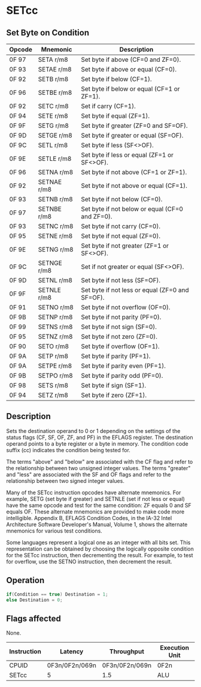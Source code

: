 # SETcc
 
## Set Byte on Condition
 
 
|Opcode|Mnemonic|Description|
|-|-|-|
|0F 97|SETA r/m8|Set byte if above (CF=0 and ZF=0).|
|0F 93|SETAE r/m8|Set byte if above or equal (CF=0).|
|0F 92|SETB r/m8|Set byte if below (CF=1).|
|0F 96|SETBE r/m8|Set byte if below or equal (CF=1 or ZF=1).|
|0F 92|SETC r/m8|Set if carry (CF=1).|
|0F 94|SETE r/m8|Set byte if equal (ZF=1).|
|0F 9F|SETG r/m8|Set byte if greater (ZF=0 and SF=OF).|
|0F 9D|SETGE r/m8|Set byte if greater or equal (SF=OF).|
|0F 9C|SETL r/m8|Set byte if less (SF<>OF).|
|0F 9E|SETLE r/m8|Set byte if less or equal (ZF=1 or SF<>OF).|
|0F 96|SETNA r/m8|Set byte if not above (CF=1 or ZF=1).|
|0F 92|SETNAE r/m8|Set byte if not above or equal (CF=1).|
|0F 93|SETNB r/m8|Set byte if not below (CF=0).|
|0F 97|SETNBE r/m8|Set byte if not below or equal (CF=0 and ZF=0).|
|0F 93|SETNC r/m8|Set byte if not carry (CF=0).|
|0F 95|SETNE r/m8|Set byte if not equal (ZF=0).|
|0F 9E|SETNG r/m8|Set byte if not greater (ZF=1 or SF<>OF).|
|0F 9C|SETNGE r/m8|Set if not greater or equal (SF<>OF).|
|0F 9D|SETNL r/m8|Set byte if not less (SF=OF).|
|0F 9F|SETNLE r/m8|Set byte if not less or equal (ZF=0 and SF=OF).|
|0F 91|SETNO r/m8|Set byte if not overflow (OF=0).|
|0F 9B|SETNP r/m8|Set byte if not parity (PF=0).|
|0F 99|SETNS r/m8|Set byte if not sign (SF=0).|
|0F 95|SETNZ r/m8|Set byte if not zero (ZF=0).|
|0F 90|SETO r/m8|Set byte if overflow (OF=1).|
|0F 9A|SETP r/m8|Set byte if parity (PF=1).|
|0F 9A|SETPE r/m8|Set byte if parity even (PF=1).|
|0F 9B|SETPO r/m8|Set byte if parity odd (PF=0).|
|0F 98|SETS r/m8|Set byte if sign (SF=1).|
|0F 94|SETZ r/m8|Set byte if zero (ZF=1).|
 
## Description
 
Sets the destination operand to 0 or 1 depending on the settings of the status flags (CF, SF, OF, ZF, and PF) in the EFLAGS register. The destination operand points to a byte register or a byte in memory. The condition code suffix (cc) indicates the condition being tested for.
 
The terms "above" and "below" are associated with the CF flag and refer to the relationship between two unsigned integer values. The terms "greater" and "less" are associated with the SF and OF flags and refer to the relationship between two signed integer values.
 
Many of the SETcc instruction opcodes have alternate mnemonics. For example, SETG (set byte if greater) and SETNLE (set if not less or equal) have the same opcode and test for the same condition: ZF equals 0 and SF equals OF. These alternate mnemonics are provided to make code more intelligible. Appendix B, EFLAGS Condition Codes, in the IA-32 Intel Architecture Software Developer's Manual, Volume 1, shows the alternate mnemonics for various test conditions.
 
Some languages represent a logical one as an integer with all bits set. This representation can be obtained by choosing the logically opposite condition for the SETcc instruction, then decrementing the result. For example, to test for overflow, use the SETNO instruction, then decrement the result.
 
 
## Operation
 
```c
if(Condition == true) Destination = 1;
else Destination = 0;

```
 
 
## Flags affected
 
None.

 
 
|Instruction|Latency|Throughput|Execution Unit|
|-|-|-|-|
|CPUID|0F3n/0F2n/069n|0F3n/0F2n/069n|0F2n|
|SETcc|5|1.5|ALU|
